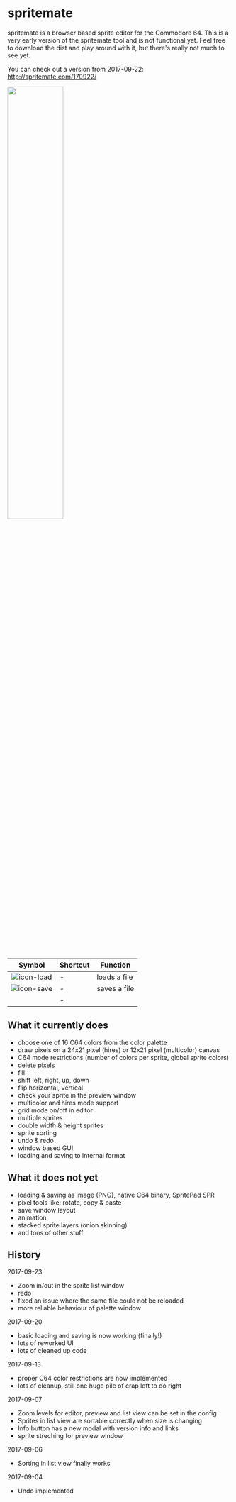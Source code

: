 # spritemate
spritemate is a browser based sprite editor for the Commodore 64. This is a very early version of the spritemate tool and is not functional yet. Feel free to download the dist and play around with it, but there's really not much to see yet.

You can check out a version from 2017-09-22: http://spritemate.com/170922/

<img src="https://user-images.githubusercontent.com/434355/30771674-a15113be-a04d-11e7-9f9f-e29d3582e4fe.png" width= "50%"/>

| Symbol        | Shortcut      | Function  |
| :-------------: | ------------- | --------------- |
| ![icon-load](https://user-images.githubusercontent.com/434355/30785990-6a8e9bd0-a16f-11e7-904f-33975fbdb725.png) | - | loads a file |
| ![icon-save](https://user-images.githubusercontent.com/434355/30785997-6ab25638-a16f-11e7-9392-13c1c4b899cd.png) | - | saves a file |
|  | -      |     |

## What it currently does

* choose one of 16 C64 colors from the color palette
* draw pixels on a 24x21 pixel (hires) or 12x21 pixel (multicolor) canvas
* C64 mode restrictions (number of colors per sprite, global sprite colors)
* delete pixels
* fill
* shift left, right, up, down
* flip horizontal, vertical
* check your sprite in the preview window
* multicolor and hires mode support
* grid mode on/off in editor
* multiple sprites
* double width & height sprites
* sprite sorting
* undo & redo
* window based GUI
* loading and saving to internal format

## What it does not yet

* loading & saving as image (PNG), native C64 binary, SpritePad SPR
* pixel tools like: rotate, copy & paste
* save window layout
* animation
* stacked sprite layers (onion skinning)
* and tons of other stuff

## History

2017-09-23
* Zoom in/out in the sprite list window
* redo
* fixed an issue where the same file could not be reloaded
* more reliable behaviour of palette window

2017-09-20
* basic loading and saving is now working (finally!)
* lots of reworked UI
* lots of cleaned up code

2017-09-13
* proper C64 color restrictions are now implemented
* lots of cleanup, still one huge pile of crap left to do right

2017-09-07
* Zoom levels for editor, preview and list view can be set in the config
* Sprites in list view are sortable correctly when size is changing
* Info button has a new modal with version info and links
* sprite streching for preview window

2017-09-06
* Sorting in list view finally works

2017-09-04
* Undo implemented

